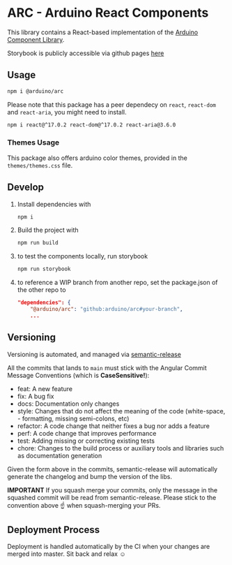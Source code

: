 # ARC - Arduino React Components

This library contains a React-based implementation of the [Arduino Component Library](https://www.figma.com/file/euysycI6QhSSbN7Qvguce8/🎛UI-Controls).

Storybook is publicly accessible via github pages [here](https://arduino.github.io/arc/)

## Usage

```sh
npm i @arduino/arc
```

Please note that this package has a peer dependecy on `react`, `react-dom` and `react-aria`, you might need to install.

```sh
npm i react@^17.0.2 react-dom@^17.0.2 react-aria@3.6.0
```

### Themes Usage
This package also offers arduino color themes, provided in the `themes/themes.css` file.

## Develop

1. Install dependencies with

   ```sh
   npm i
   ```

2. Build the project with

   ```sh
   npm run build
   ```

3. to test the components locally, run storybook

   ```sh
   npm run storybook
   ```

4. to reference a WIP branch from another repo, set the package.json of the other repo to
   ```json
   "dependencies": {
       "@arduino/arc": "github:arduino/arc#your-branch",
       ...
   ```

## Versioning

Versioning is automated, and managed via [semantic-release](https://github.com/semantic-release/)

All the commits that lands to `main` must stick with the Angular Commit Message Conventions (which is **CaseSensitive!**):

- feat: A new feature
- fix: A bug fix
- docs: Documentation only changes
- style: Changes that do not affect the meaning of the code (white-space, - formatting, missing semi-colons, etc)
- refactor: A code change that neither fixes a bug nor adds a feature
- perf: A code change that improves performance
- test: Adding missing or correcting existing tests
- chore: Changes to the build process or auxiliary tools and libraries such as documentation generation

Given the form above in the commits, semantic-release will automatically generate the changelog and bump the version of the libs.

**IMPORTANT**
If you squash merge your commits, only the message in the squashed commit will be read from semantic-release.
Please stick to the convention above ☝️ when squash-merging your PRs.

## Deployment Process

Deployment is handled automatically by the CI when your changes are merged into master. Sit back and relax ☺️
